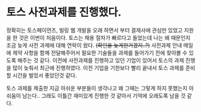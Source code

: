 # 토스 사전과제를 진행했다.
정확히는 토스페이먼츠, 빌링 웹 개발을 오래 하면서 부터 결제사에 관심만 있었고 지원을 한 것은 이번이 처음이다. 토스는 채용 절차가 빠르다고 들었는데 나는 왜 때문인지 조금 늦게 사전 과제에 대해 연락이 왔다. ~~(확인을 늦게한거겠지..?)~~ 사전과제 안내 메일에 제약 사항을 함께 전달해주어서 필요한 기술들을 과제를 들어가기 전에 찾아볼 수 있도록 해주는 것 같다. 이전에 사전과제를 진행하고 있던 기업이 있어서 토스의 과제 진행을 많이 늦춰서 최근에 진행하였다. 이전 기업을 기한보다 빨리 끝내서 토스 과제를 준비할 시간을 벌었서 좋았던것 같다.

토스 과제를 제출한 지금 아쉬운 부분들이 생각나고 왜 그때는 그렇게 하지 못했는지 아쉬움이 남는다.. 그래도 이틀간 재미있게 진행한 것 같아서 기억에 오래도록 남을 것 같다.